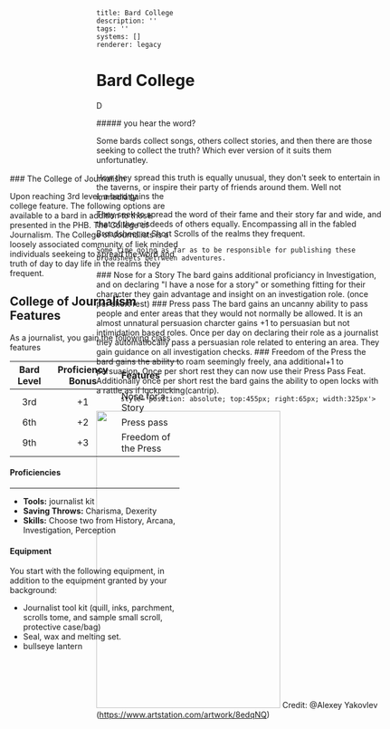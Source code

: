 ```metadata
title: Bard College
description: ''
tags: ''
systems: []
renderer: legacy

```

# Bard College


D

<div class='descriptive'>
##### you hear the word?

Some bards collect songs, others collect stories, and then there are those seeking to collect the truth? Which ever version of it suits them unfortunatley.
	
How they spread this truth is equally unusual, they don't seek to entertain in the taverns, or inspire their party of friends around them. Well not immediatly. 

They seek to spread the word of their fame and their story far and wide, and that of the misdeeds of others equally. Encompassing all in the fabled Broadsheet or Short Scrolls of the realms they frequent. 
	
	Some time going as far as to be responsible for publishing these broadsheets betrween adventures. 

</div>

<div
		 style='position: absolute; top:355px; left:75px; width:300px'>
### The College of Journalism 
	
Upon reaching 3rd level, a bard gains the college feature. The following options are available to a bard in addition to those presented in the PHB. The College of Journalism. The College of Journalists is a loosely associated community of liek minded individuals seekeing to spread the word and truth of day to day life in the realms they frequent.  

## College of Journalism Features
As a journalist, you gain the following class features

  <div class='classTable'>
		
| Bard Level | Proficiency Bonus | Features | 
|:---:|:---:|:---|
| 3rd | +1 | Nose for a Story |
| 6th | +2 | Press pass |
| 9th | +3 | Freedom of the Press |

</div>

#### Proficiencies
___
- **Tools:** journalist kit
- **Saving Throws:** Charisma, Dexerity
- **Skills:** Choose two from History, Arcana, Investigation, Perception

#### Equipment
You start with the following equipment, in addition to the equipment granted by your background:
- Journalist tool kit (quill, inks, parchment, scrolls tome, and sample small scroll, protective case/bag)
- Seal, wax and melting set.
- bullseye lantern
</div>

<div>
### Nose for a Story
The bard gains additional proficiancy in Investigation, and on declaring "I have a nose for a story" or something fitting for their character they gain advantage and insight on an investigation role. (once per short rest)
### Press pass
The bard gains an uncanny ability to pass people and enter areas that they would not normally be allowed. It is an almost unnatural persuasion charcter gains +1 to persuasian but not intimidation based roles. Once per day on declaring their role as a journalist they automatiocally pass a persuasian role related to entering an area. They gain guidance on all investigation checks.
### Freedom of the Press
the bard gains the ability to roam seemingly freely, ana additional+1 to persuasion. Once per short rest they can now use their Press Pass Feat. Additionally once per short rest the bard gains the ability to open locks with a rattle as if lockpicking(cantrip).  
</div>

<div

		  style='position: absolute; top:455px; right:65px; width:325px'>
<img 
  src='https://i.pinimg.com/564x/66/50/77/665077e4ef21858294495acf25445242.jpg' 
  style='width:325px; height:525px' />
Credit: @Alexey Yakovlev (https://www.artstation.com/artwork/8edqNQ)
<!-- This is a comment that will not be rendered into your brew. Hotkey (Ctrl/Cmd + /). -->
</div>

